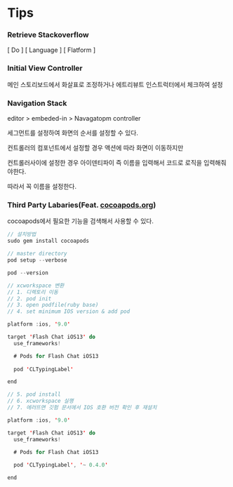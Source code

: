 # Tips

### Retrieve Stackoverflow

\[ Do ] \[ Language ] \[ Flatform ]



### Initial View Controller

메인 스토리보드에서 화살표로 조정하거나 에트리뷰트 인스트럭터에서 체크하여 설정



### Navigation Stack

editor > embeded-in > Navagatopm controller

세그먼트를 설정하여 화면의 순서를 설정할 수 있다.

컨트롤러의 컴포넌트에서 설정할 경우 액션에 따라 화면이 이동하지만

컨트롤러사이에 설정한 경우 아이덴티파이 즉 이름을 입력해서 코드로 로직을 입력해줘야한다.

따라서 꼭 이름을 설정한다.



### Third Party Labaries(Feat. [cocoapods.org](http://cocoapods.org))

cocoapods에서 필요한 기능을 검색해서 사용할 수 있다.

```swift
// 설치방법
sudo gem install cocoapods

// master directory
pod setup --verbose

pod --version

// xcworkspace 변환
// 1. 디렉토리 이동
// 2. pod init
// 3. open podfile(ruby base)
// 4. set minimum IOS version & add pod

platform :ios, '9.0'

target 'Flash Chat iOS13' do
  use_frameworks!

  # Pods for Flash Chat iOS13
  
  pod 'CLTypingLabel'

end

// 5. pod install
// 6. xcworkspace 실행
// 7. 에러뜨면 깃험 문서에서 IOS 호환 버전 확인 후 재설치

platform :ios, '9.0'

target 'Flash Chat iOS13' do
  use_frameworks!

  # Pods for Flash Chat iOS13
  
  pod 'CLTypingLabel', '~ 0.4.0'

end
```

